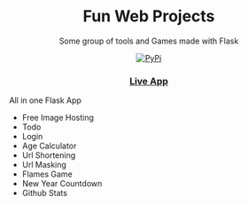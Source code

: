 <!-- headings -->

<h1 align="center"> Fun Web Projects </h1>

<p align="center">Some group of tools and Games made with Flask</p>

<p align="center">
    <a href="https://github.com/yogeshwaran01/Fun-Web-Projects/actions/workflows/python-app.yml">
    <img alt="PyPi" src="https://github.com/yogeshwaran01/Fun-Web-Projects/actions/workflows/python-app.yml/badge.svg"/>
    </a>
</p>

<a href='https://fun-web-projects.herokuapp.com/'><h3 align="center">Live App</h3></a>

All in one Flask App

- Free Image Hosting
- Todo
- Login
- Age Calculator
- Url Shortening
- Url Masking
- Flames Game
- New Year Countdown
- Github Stats
